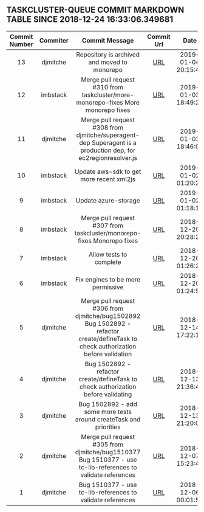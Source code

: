## TASKCLUSTER-QUEUE COMMIT MARKDOWN TABLE SINCE 2018-12-24 16:33:06.349681

| Commit Number | Commiter | Commit Message | Commit Url | Date | 
|:---:|:----:|:----------------------------------:|:------:|:----:| 
|13|djmitche|Repository is archived and moved to monorepo|[URL](https://github.com/taskcluster/taskcluster-queue/commit/eb6efaa57b1f7fb2181a8f56124f98579998d151)|2019-01-04 20:15:47
|12|imbstack|Merge pull request #310 from taskcluster/more-monorepo-fixes  More monorepo fixes|[URL](https://github.com/taskcluster/taskcluster-queue/commit/84a800f5f7ad0a3c154eafa6a29b61b32fdef5e3)|2019-01-03 18:49:28
|11|djmitche|Merge pull request #308 from djmitche/superagent-dep  Superagent is a production dep, for ec2regionresolver.js|[URL](https://github.com/taskcluster/taskcluster-queue/commit/4f4f0ec844a31e5ad0580e2a8dfc76d68fe7be64)|2019-01-03 18:46:09
|10|imbstack|Update aws-sdk to get more recent xml2js|[URL](https://github.com/taskcluster/taskcluster-queue/commit/5f9ccb77b47861769fe420d5e16eaa656a571920)|2019-01-02 01:20:20
|9|imbstack|Update azure-storage|[URL](https://github.com/taskcluster/taskcluster-queue/commit/c16f6e9cf3591285f199d96a9c0fa6873bbeb008)|2019-01-02 01:18:13
|8|imbstack|Merge pull request #307 from taskcluster/monorepo-fixes  Monorepo fixes|[URL](https://github.com/taskcluster/taskcluster-queue/commit/883b49e1b8954897910a658da78fa9d437023025)|2018-12-20 20:28:27
|7|imbstack|Allow tests to complete|[URL](https://github.com/taskcluster/taskcluster-queue/commit/53857be3999ed4ea579530f58e40901e361385cc)|2018-12-20 01:26:25
|6|imbstack|Fix engines to be more permissive|[URL](https://github.com/taskcluster/taskcluster-queue/commit/d26369bd567d61dbdedad529be877597e6738e7b)|2018-12-20 01:24:59
|5|djmitche|Merge pull request #306 from djmitche/bug1502892  Bug 1502892 - refactor create/defineTask to check authorization before validation|[URL](https://github.com/taskcluster/taskcluster-queue/commit/1e47a960a34cd36322900cad5bfc2834fcea7b8f)|2018-12-14 17:22:13
|4|djmitche|Bug 1502892 - refactor create/defineTask to check authorization before validating|[URL](https://github.com/taskcluster/taskcluster-queue/commit/98f3728774245c48582184e4ba49dc7a00f84b9a)|2018-12-13 21:36:40
|3|djmitche|Bug 1502892 - add some more tests around createTask and priorities|[URL](https://github.com/taskcluster/taskcluster-queue/commit/45bbf334a67982ff9cd6bd58b2ad0e502879cd89)|2018-12-13 21:20:09
|2|djmitche|Merge pull request #305 from djmitche/bug1510377  Bug 1510377 - use tc-lib-references to validate references|[URL](https://github.com/taskcluster/taskcluster-queue/commit/f16ab6658148efcac18434802525091f66359f42)|2018-12-07 15:23:43
|1|djmitche|Bug 1510377 - use tc-lib-references to validate references|[URL](https://github.com/taskcluster/taskcluster-queue/commit/904a244e39a0d96488f7fe41f031355b0e01f018)|2018-12-06 00:01:53


